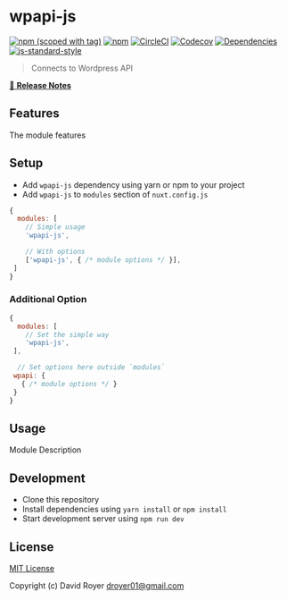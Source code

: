 # wpapi-js
[![npm (scoped with tag)](https://img.shields.io/npm/v/wpapi-js/latest.svg?style=flat-square)](https://npmjs.com/package/wpapi-js)
[![npm](https://img.shields.io/npm/dt/wpapi-js.svg?style=flat-square)](https://npmjs.com/package/wpapi-js)
[![CircleCI](https://img.shields.io/circleci/project/github/davidroyer/wpapi-js.svg?style=flat-square)](https://circleci.com/gh/davidroyer/wpapi-js)
[![Codecov](https://img.shields.io/codecov/c/github/davidroyer/wpapi-js.svg?style=flat-square)](https://codecov.io/gh/davidroyer/wpapi-js)
[![Dependencies](https://david-dm.org/davidroyer/wpapi-js/status.svg?style=flat-square)](https://david-dm.org/davidroyer/wpapi-js)
[![js-standard-style](https://img.shields.io/badge/code_style-standard-brightgreen.svg?style=flat-square)](http://standardjs.com)

> Connects to Wordpress API

[📖 **Release Notes**](./CHANGELOG.md)

## Features

The module features

## Setup
- Add `wpapi-js` dependency using yarn or npm to your project
- Add `wpapi-js` to `modules` section of `nuxt.config.js`

```js
{
  modules: [
    // Simple usage
    'wpapi-js',

    // With options
    ['wpapi-js', { /* module options */ }],
 ]
}
```
### Additional Option
```js
{
  modules: [
    // Set the simple way
    'wpapi-js',
 ],

  // Set options here outside `modules`
 wpapi: {
   { /* module options */ }
 }
}
```
## Usage

Module Description

## Development

- Clone this repository
- Install dependencies using `yarn install` or `npm install`
- Start development server using `npm run dev`

## License

[MIT License](./LICENSE)

Copyright (c) David Royer <droyer01@gmail.com>
